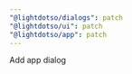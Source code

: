```yaml
---
"@lightdotso/dialogs": patch
"@lightdotso/ui": patch
"@lightdotso/app": patch
---
```


Add app dialog
